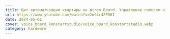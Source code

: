 ```yaml
---
title: Щит автоматизации квартиры на Wiren Board. Управление голосом и через телефон | KonstArtStudio, 2021
url: https://www.youtube.com/watch?v=2n94r4ZPD6I
date: 2024-05-01
cover: voice_board_konstartstudio/voice_board_konstartstudio.webp
category: hardware
---
```

